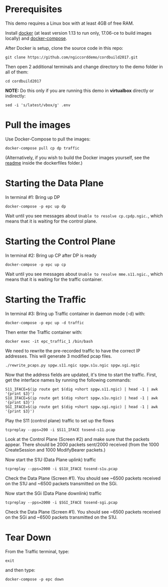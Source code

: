 Prerequisites
=============

This demo requires a Linux box with at least 4GB of free RAM.

Install [docker](https://docs.docker.com/engine/installation/) (at least version 1.13 to run only, 17.06-ce to build images locally) and [docker-compose](https://github.com/docker/compose/releases).

After Docker is setup, clone the source code in this repo:

`git clone https://github.com/ngiccorddemo/cordbuild2017.git`

Then open 2 additional terminals and change directory to the demo folder in all of them:

`cd cordbuild2017`

__NOTE:__ Do this only if you are running this demo in __virtualbox__ directly or indirectly:

```shell
sed -i 's/latest/vbox/g' .env
```


Pull the images
===============

Use Docker-Compose to pull the images:

`docker-compose pull cp dp traffic`

(Alternatively, if you wish to build the Docker images yourself, see the [readme](dockerfiles/README.md) inside the dockerfiles folder.)


Starting the Data Plane
=======================

In terminal #1: Bring up DP

`docker-compose -p epc up dp`

Wait until you see messages about `Unable to resolve cp.cpdp.ngic.`, which means that it is waiting for the control plane.


Starting the Control Plane
==========================

In terminal #2: Bring up CP after DP is ready

`docker-compose -p epc up cp`

Wait until you see messages about `Unable to resolve mme.s11.ngic.`, which means that it is waiting for the traffic container.


Starting the Traffic 
====================

In terminal #3: Bring up Traffic container in daemon mode (-d) with:

`docker-compose -p epc up -d traffic`

Then enter the Traffic container with:

`docker exec -it epc_traffic_1 /bin/bash`

We need to rewrite the pre-recorded traffic to have the correct IP addresses. This will generate 3 modified pcap files.

`./rewrite_pcaps.py spgw.s11.ngic spgw.s1u.ngic spgw.sgi.ngic`


Now that the address fields are updated, it's time to start the traffic.
First, get the interface names by running the following commands:

```shell 
S11_IFACE=$(ip route get $(dig +short spgw.s11.ngic) | head -1 | awk '{print $3}')
S1U_IFACE=$(ip route get $(dig +short spgw.s1u.ngic) | head -1 | awk '{print $3}')
SGI_IFACE=$(ip route get $(dig +short spgw.sgi.ngic) | head -1 | awk '{print $3}')
```

Play the S11 (control plane) traffic to set up the flows

`tcpreplay --pps=200 -i $S11_IFACE tosend-s11.pcap`

Look at the Control Plane (Screen #2) and make sure that the packets appear. There should be 2000 packets sent/2000 received (from the 1000 CreateSession and 1000 ModifyBearer packets.)

Now start the S1U (Data Plane uplink) traffic

`tcpreplay --pps=2000 -i $S1U_IFACE tosend-s1u.pcap`

Check the Data Plane  (Screen #1).  You should see ~6500 packets received on the S1U and ~6500 packets transmitted on the SGi.

Now start the SGi (Data Plane downlink) traffic

`tcpreplay --pps=2000 -i $SGI_IFACE tosend-sgi.pcap`

Check the Data Plane  (Screen #1).  You should see ~6500 packets received on the SGi and ~6500 packets transmitted on the S1U.


Tear Down
=========
From the Traffic terminal, type:

`exit` 

and then type:

`docker-compose -p epc down`
